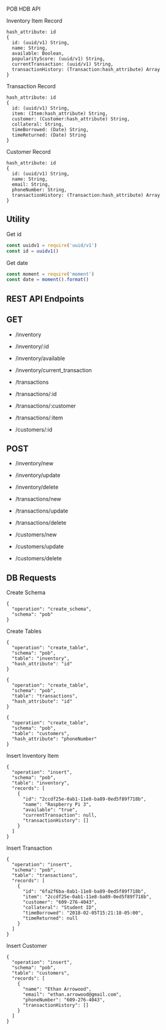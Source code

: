 POB HDB API

Inventory Item Record
```
hash_attribute: id
{
  id: (uuid/v1) String,
  name: String,
  available: Boolean,
  popularityScore: (uuid/v1) String,
  currentTransaction: (uuid/v1) String,
  transactionHistory: (Transaction:hash_attribute) Array
}
```

Transaction Record
```
hash_attribute: id
{
  id: (uuid/v1) String,
  item: (Item:hash_attribute) String,
  customer: (Customer:hash_attribute) String,
  collateral: String,
  timeBorrowed: (Date) String, 
  timeReturned: (Date) String
}
```

Customer Record
```
hash_attribute: id
{
  id: (uuid/v1) String,
  name: String,
  email: String,
  phoneNumber: String,
  transactionHistory: (Transaction:hash_attribute) Array
}
```

## Utility
Get id
```js
const uuidv1 = require('uuid/v1')
const id = uuidv1()
```

Get date
```js
const moment = require('moment')
const date = moment().format()
```

## REST API Endpoints
## GET
- /inventory
- /inventory/:id
- /inventory/available
- /inventory/current_transaction

- /transactions
- /transactions/:id
- /transactions/:customer
- /transactions/:item

- /customers/:id

## POST
- /inventory/new
- /inventory/update
- /inventory/delete

- /transactions/new
- /transactions/update
- /transactions/delete

- /customers/new
- /customers/update
- /customers/delete

## DB Requests

Create Schema
```
{
  "operation": "create_schema",
  "schema": "pob"
}
```

Create Tables
```
{
  "operation": "create_table",
  "schema": "pob",
  "table": "inventory",
  "hash_attribute": "id"
}

{
  "operation": "create_table",
  "schema": "pob",
  "table": "transactions",
  "hash_attribute": "id"
}

{
  "operation": "create_table",
  "schema": "pob",
  "table": "customers",
  "hash_attribute": "phoneNumber"
}
```

Insert Inventory Item
```
{
  "operation": "insert",
  "schema": "pob",
  "table": "inventory",
  "records": [
    {
      "id": "2ccdf25e-0ab1-11e8-ba89-0ed5f89f718b",
      "name": "Raspberry Pi 3",
      "available": "true",
      "currentTransaction": null,
      "transactionHistory": []
    }
  ]
}
```

Insert Transaction 
```
{
  "operation": "insert",
  "schema": "pob",
  "table": "transactions",
  "records": [
    {
      "id": "6fa2f6ba-0ab1-11e8-ba89-0ed5f89f718b",
      "item": "2ccdf25e-0ab1-11e8-ba89-0ed5f89f718b",
      "customer": "609-276-4043",
      "collateral": "Student ID",
      "timeBorrowed": "2018-02-05T15:21:18-05:00",
      "timeReturned": null
    }
  ]
}
```

Insert Customer
```
{
  "operation": "insert",
  "schema": "pob",
  "table": "customers",
  "records": [
    {
      "name": "Ethan Arrowood",
      "email": "ethan.arrowood@gmail.com",
      "phoneNumber": "609-276-4043",
      "transactionHistory": []
    }
  ]
}
```